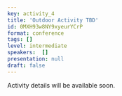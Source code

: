```yaml
---
key: activity_4
title: 'Outdoor Activity TBD'
id: 0MXH93w8NY9xyeurYCrP
format: conference
tags: []
level: intermediate
speakers:  []
presentation: null
draft: false
---
```

Activity details will be available soon.
